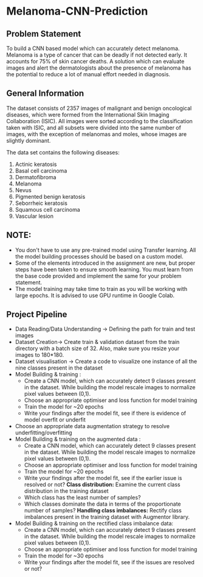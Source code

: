 # Melanoma-CNN-Prediction



## Problem Statement
To build a CNN based model which can accurately detect melanoma. Melanoma is a type of cancer that can be deadly if not detected early. It accounts for 75% of skin cancer deaths. A solution which can evaluate images and alert the dermatologists about the presence of melanoma has the potential to reduce a lot of manual effort needed in diagnosis.

<!-- You can include any other section that is pertinent to your problem -->

## General Information
The dataset consists of 2357 images of malignant and benign oncological diseases, which were formed from the International Skin Imaging Collaboration (ISIC). All images were sorted according to the classification taken with ISIC, and all subsets were divided into the same number of images, with the exception of melanomas and moles, whose images are slightly dominant. 

The data set contains the following diseases:

1. Actinic keratosis
2. Basal cell carcinoma
3. Dermatofibroma
4. Melanoma
5. Nevus
6. Pigmented benign keratosis
7. Seborrheic keratosis
8. Squamous cell carcinoma
9. Vascular lesion

## NOTE: 

* You don't have to use any pre-trained model using Transfer learning. All the model building processes should be based on a custom model.
* Some of the elements introduced in the assignment are new, but proper steps have been taken to ensure smooth learning. You must learn from the base code provided and implement the same for your problem statement.
* The model training may take time to train as you will be working with large epochs. It is advised to use GPU runtime in Google Colab.

## Project Pipeline

* Data Reading/Data Understanding → Defining the path for train and test images
* Dataset Creation→ Create train & validation dataset from the train directory with a batch size of 32. Also, make sure you resize your images to 180*180.
* Dataset visualisation → Create a code to visualize one instance of all the nine classes present in the dataset
* Model Building & training : 
  * Create a CNN model, which can accurately detect 9 classes present in the dataset. While building the model rescale images to normalize pixel values between (0,1).
  * Choose an appropriate optimiser and loss function for model training
  * Train the model for ~20 epochs
  * Write your findings after the model fit, see if there is evidence of model overfit or underfit
* Choose an appropriate data augmentation strategy to resolve underfitting/overfitting 
* Model Building & training on the augmented data :
  * Create a CNN model, which can accurately detect 9 classes present in the dataset. While building the model rescale images to normalize pixel values between (0,1).
  * Choose an appropriate optimiser and loss function for model training
  * Train the model for ~20 epochs
  * Write your findings after the model fit, see if the earlier issue is resolved or not? 
**Class distribution:** Examine the current class distribution in the training dataset
  * Which class has the least number of samples?
  * Which classes dominate the data in terms of the proportionate number of samples? 
**Handling class imbalances:** Rectify class imbalances present in the training dataset with Augmentor library. 
* Model Building & training on the rectified class imbalance data:
  * Create a CNN model, which can accurately detect 9 classes present in the dataset. While building the model rescale images to normalize pixel values between (0,1).
  * Choose an appropriate optimiser and loss function for model training
  * Train the model for ~30 epochs
  * Write your findings after the model fit, see if the issues are resolved or not?
